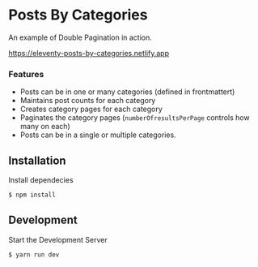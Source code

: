# Posts By Categories
An example of Double Pagination in action. 

https://eleventy-posts-by-categories.netlify.app


### Features
- Posts can be in one or many categories (defined in frontmattert)
- Maintains post counts for each category
- Creates category pages for each category 
- Paginates the category pages (`numberOfresultsPerPage` controls how many on each)
- Posts can be in a single or multiple categories.


## Installation 
Install dependecies
```bash
$ npm install
```
## Development
Start the Development Server
```bash
$ yarn run dev
```